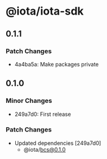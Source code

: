 # @iota/iota-sdk

## 0.1.1

### Patch Changes

-   4a4ba5a: Make packages private

## 0.1.0

### Minor Changes

-   249a7d0: First release

### Patch Changes

-   Updated dependencies [249a7d0]
    -   @iota/bcs@0.1.0
